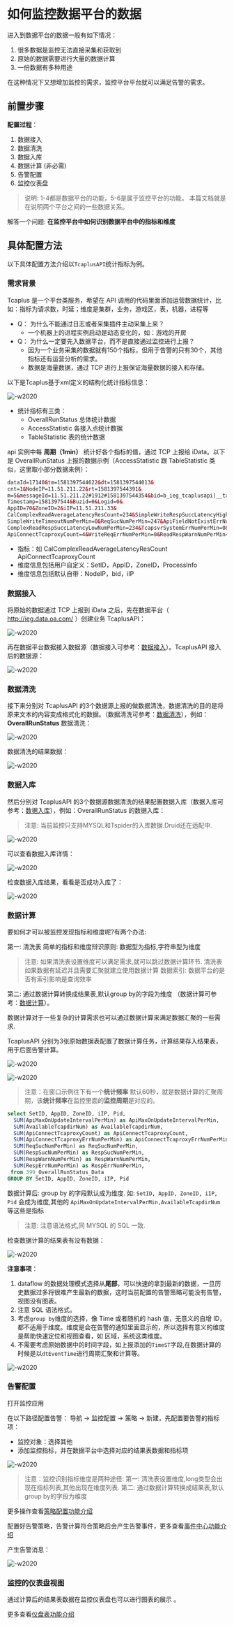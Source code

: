 # 如何监控数据平台的数据

进入到数据平台的数据一般有如下情况：

1. 很多数据是监控无法直接采集和获取到
2. 原始的数据需要进行大量的数据计算
3. 一份数据有多种用途

在这种情况下又想增加监控的需求，监控平台平台就可以满足告警的需求。

## 前置步骤

**配置过程**：

1. 数据接入
2. 数据清洗
3. 数据入库
4. 数据计算 (非必需)
5. 告警配置
6. 监控仪表盘

> 说明: 1-4都是数据平台的功能，5-6是属于监控平台的功能。 本篇文档就是在说明两个平台之间的一些数据关系。

解答一个问题: **在监控平台中如何识别数据平台中的指标和维度**

## 具体配置方法

以下具体配置方法介绍以`TcaplusAPI`统计指标为例。

### 需求背景

Tcaplus 是一个平台类服务，希望在 API 调用的代码里面添加运营数据统计，比如：指标为请求数，时延；维度是集群，业务，游戏区，表，机器，进程等

* Q： 为什么不能通过日志或者采集插件主动采集上来？
    * 一个机器上的进程实例启动是动态变化的，如：游戏的开房
* Q： 为什么一定要先入数据平台，而不是直接通过监控进行上报？
    * 因为一个业务采集的数据就有150个指标，但用于告警的只有30个，其他指标还有运营分析的需求。
    * 数据是海量数据，通过 TCP 进行上报保证海量数据的接入和存储。

以下是Tcaplus基于xml定义的结构化统计指标信息：

![-w2020](media/15816615915057.jpg)

* 统计指标有三类：
	* OverallRunStatus 总体统计数据
	* AccessStatistic 各接入点统计数据
	* TableStatistic 表的统计数据

api 实例中每 **周期（1min）** 统计好各个指标的值，通过 TCP 上报给 iData。以下是 OverallRunStatus 上报的数据示例（AccessStatistic 跟 TableStatistic 类似，这里取小部分数据来例）：

```html
dataId=17140&tm=1581397544622&dt=1581397544013&
cnt=1&NodeIP=11.51.211.22&rt=1581397544391&
m=5&messageId=11.51.211.22#1912#1581397544354&bid=b_ieg_tcaplusapi|__tablename=OverallRunStatus&
Timestamp=1581397544&Buzid=0&Logid=0&
AppID=70&ZoneID=2&iIP=11.51.211.33&
CalComplexReadAverageLatencyResCount=234&SimpleWriteRespSuccLatencyHighNumPerMin=0&SimpleWriteRespSuccLatencyCustomizedNumPerMin=0&
SimpleWriteTimeoutNumPerMin=0&ReqSucNumPerMin=247&ApiFieldNotExistErrNumPerMin=0&
ComplexReadRespSuccLatencyLowNumPerMin=234&TcapsvrSystemErrNumPerMin=0&WriteRespWarnNumPerMin=0&
ApiConnectTcaproxyCount=4&WriteReqErrNumPerMin=0&ReadRespWarnNumPerMin=0&
```

* 指标：如 CalComplexReadAverageLatencyResCount  ApiConnectTcaproxyCount
* 维度信息包括用户自定义：SetID，AppID，ZoneID，ProcessInfo
* 维度信息包括默认自带：NodeIP，bid，iIP

### 数据接入

将原始的数据通过 TCP 上报到 iData 之后，先在数据平台（ http://ieg.data.oa.com/ ）创建业务 TcaplusAPI：

![-w2020](media/15816617117290.jpg)

再在数据平台数据接入数据源（数据接入可参考：[数据接入](http://docs.bkdata.oa.com/tencent/fu-wu-gong-neng-jie-shao/shu-ju-ji-cheng/shu-ju-yuan-jie-ru/tglogjie-ru/jian-jie.html)）。TcaplusAPI 接入后的数据源：

![-w2020](media/15816617832838.jpg)

### 数据清洗

接下来分别对 TcaplusAPI 的3个数据源上报的做数据清洗，数据清洗的目的是将原来文本的内容变成格式化的数据。（数据清洗可参考：[数据清洗](http://docs.bkdata.oa.com/tencent/fu-wu-gong-neng-jie-shao/shu-ju-ji-cheng/shu-ju-qing-xi.html)），例如： **OverallRunStatus** 数据清洗：

![-w2020](media/15816618584419.jpg)

数据清洗的结果数据：

![-w2020](media/15816619194681.jpg)

### 数据入库

然后分别对 TcaplusAPI 的3个数据源数据清洗的结果配置数据入库（数据入库可参考：[数据入库](http://docs.bkdata.oa.com/tencent/fu-wu-gong-neng-jie-shao/shu-ju-ji-cheng/shu-ju-ru-ku.html)），例如：OverallRunStatus 的数据入库：

> 注意: 当前监控只支持MYSQL和Tspider的入库数据.Druid还在适配中. 

![-w2020](media/15816619757486.jpg)

可以查看数据入库详情：

![-w2020](media/15816620239404.jpg)

检查数据入库结果，看看是否成功入库了：

![-w2020](media/15816620879225.jpg)

### 数据计算

要如何才可以被监控发现指标和维度呢?有两个办法:

第一: 清洗表 简单的指标和维度辩识原则: 数据型为指标,字符串型为维度

> 注意: 如果清洗表设置维度可以满足需求,就可以跳过数据计算环节. 
> 清洗表如果数据有延迟并且需要汇聚就建立使用数据计算
> 数据索引: 数据平台的是否有索引影响是查询效率 


第二: 通过数据计算转换成结果表,默认group by的字段为维度 （数据计算可参考：[数据计算](http://docs.bkdata.oa.com/tencent/fu-wu-gong-neng-jie-shao/shu-ju-kai-fa/bksqlhan-shu-ku/shi-shi-ji-suan.html)）。

数据计算对于一些复杂的计算需求也可以通过数据计算来满足数据汇聚的一些需求.

TcaplusAPI 分别为3张原始数据表配置了数据计算任务，计算结果存入结果表，用于后面告警计算。

![-w2020](media/15816621529712.jpg)

![-w2020](media/15816622131979.jpg)

> 注意：在窗口示例往下有一个**统计频率** 默认60秒，就是数据计算的汇聚周期，该**统计频率**在监控里面的**监控周期**是对应的。

```SQL
select SetID, AppID, ZoneID, iIP, Pid,
  SUM(ApiMaxOnUpdateIntervalPerMin) as ApiMaxOnUpdateIntervalPerMin,
  SUM(AvailableTcapdirNum) as AvailableTcapdirNum,
  SUM(ApiConnectTcaproxyCount) as ApiConnectTcaproxyCount,
  SUM(ApiConnectTcaproxyErrNumPerMin) as ApiConnectTcaproxyErrNumPerMin,
  SUM(ReqSucNumPerMin) as ReqSucNumPerMin,
  SUM(RespSucNumPerMin) as RespSucNumPerMin,
  SUM(RespWarnNumPerMin) as RespWarnNumPerMin,
  SUM(RespErrNumPerMin) as RespErrNumPerMin,
 from 399_OverallRunStatus_Data
GROUP BY SetID, AppID, ZoneID, iIP, Pid
```

数据计算后: group by 的字段默认成为维度. 如: `SetID, AppID, ZoneID, iIP, Pid` 会成为维度,其他的 `ApiMaxOnUpdateIntervalPerMin,AvailableTcapdirNum` 等这些是指标

> 注意: 注意语法格式,同 MYSQL 的 SQL 一致.

检查数据计算的结果表有没有数据：

![-w2020](media/15816623104340.jpg)

**注意事项**：

1. dataflow 的数据处理模式选择从**尾部**，可以快速的拿到最新的数据，一旦历史数据过多将很难产生最新的数据，这时当前配置的告警策略可能没有告警，视图没有图表。
2. 注意 SQL 语法格式。
3. 考虑`group by`维度的选择，像 Time 或者随机的 hash 值，无意义的自增 ID，都不适用于维度。维度是会在告警的通知里面显示的，所以选择有意义的维度是帮助快速定位和视图查看，如 区域，系统这类维度。
4. 不需要考虑原始数据中的时间字段，如上报添加的`TimeST`字段,在数据计算的时候是以`dtEventTime`进行周期汇聚和计算等。

![-w2020](media/15816691186957.jpg)

### 告警配置

打开监控应用

在以下路径配置告警： 导航 → 监控配置 → 策略 → 新建，先配置要告警的指标项：

* 监控对象：选择其他
* 添加监控指标，并在数据平台中选择对应的结果表数据和指标项

![-w2020](media/15816692057602.jpg)

> 注意：监控识别指标维度是两种途径:
> 第一: 清洗表设置维度,long类型会出现在指标列表,其他出现在维度列表.
> 第二: 通过数据计算转换成结果表,默认group by的字段为维度

更多操作查看[策略配置功能介绍](../functions/conf/rules.md)

配置好告警策略，告警计算符合策略后会产生告警事件，更多查看[事件中心功能介绍](../functions/analyze/event.md)

产生告警消息：

![-w2020](media/15816844773497.jpg)

### 监控的仪表盘视图

通过计算后的结果表数据在监控仪表盘也可以进行图表的展示 。

更多查看[仪盘表功能介绍](../functions/report/new_dashboard.md)


